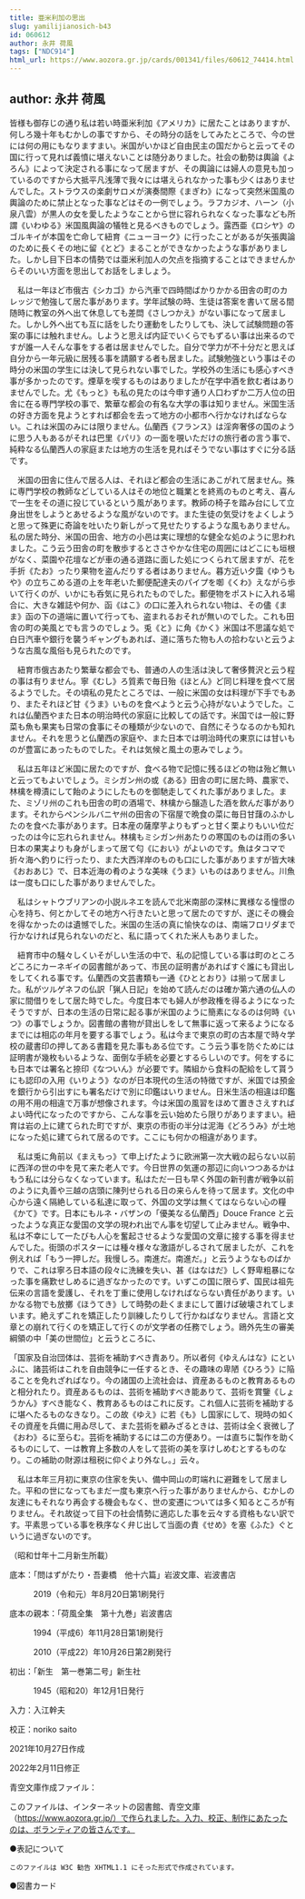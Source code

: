 ```yaml
---
title: 亜米利加の思出
slug: yamilijianosich-b43
id: 060612
author: 永井 荷風
tags: ["NDC914"]
html_url: https://www.aozora.gr.jp/cards/001341/files/60612_74414.html
---
```


## author: 永井 荷風

皆様も御存じの通り私は若い時亜米利加《アメリカ》に居たことはありますが、何しろ幾十年もむかしの事ですから、その時分の話をしてみたところで、今の世には何の用にもなりますまい。米国がいかほど自由民主の国だからと云ってその国に行って見れば義憤に堪えないことは随分ありました。社会の動勢は輿論《よろん》によって決定される事になって居ますが、その輿論には婦人の意見も加っているのですから大抵平凡浅薄で我々には堪えられなかった事も少くはありませんでした。ストラウスの楽劇サロメが演奏間際《まぎわ》になって突然米国風の輿論のために禁止となった事などはその一例でしょう。ラフカジオ、ハーン（小泉八雲）が黒人の女を愛したようなことから世に容れられなくなった事なども所謂《いわゆる》米国風輿論の犠牲と見るべきものでしょう。露西亜《ロシヤ》のゴルキイが本国を亡命して紐育《ニューヨーク》に行ったことがあるが矢張輿論のために長くその地に留《とど》まることができなかったような事がありました。しかし目下日本の情勢では亜米利加人の欠点を指摘することはできませんからそのいい方面を思出してお話をしましょう。



　私は一年ほど市俄古《シカゴ》から汽車で四時間ばかりかかる田舎の町のカレッジで勉強して居た事があります。学年試験の時、生徒は答案を書いて居る間随時に教室の外へ出て休息しても差閊《さしつかえ》がない事になって居ました。しかし外へ出ても互に話をしたり運動をしたりしても、決して試験問題の答案の事には触れません。しようと思えば内証でいくらでもずるい事は出来るのですが誰一人そんな事をする者は居ませんでした。自分で学力が不十分だと思えば自分から一年元級に居残る事を請願する者も居ました。試験勉強という事はその時分の米国の学生には決して見られない事でした。学校外の生活にも感心すべき事が多かったのです。煙草を喫するものはありましたが在学中酒を飲む者はありませんでした。尤《もっと》も私の見たのは今申す通り人口わずか二万人位の田舎に在る専門学校の事で、繁華な都会の有名な大学の事は知りません。米国生活の好き方面を見ようとすれば都会を去って地方の小都市へ行かなければならない。これは米国のみには限りません。仏蘭西《フランス》は淫奔奢侈の国のように思う人もあるがそれは巴里《パリ》の一面を覗いただけの旅行者の言う事で、純粋なる仏蘭西人の家庭または地方の生活を見ればそうでない事はすぐに分る話です。

　米国の田舎に住んで居る人は、それほど都会の生活にあこがれて居ません。殊に専門学校の教師などしている人はその地位と職業とを終焉のものと考え、喜んで一生をその道に投じているという風があります。教師の椅子を踏み台にして立身出世をしようとあせるような風がないのです。また生徒の気受けをよくしようと思って殊更に奇論を吐いたり新しがって見せたりするような風もありません。私の居た時分、米国の田舎、地方の小邑は実に理想的な健全な処のように思われました。こう云う田舎の町を散歩するとささやかな住宅の周囲にはどこにも垣根がなく、菜園や花壇などが車の通る道路に面した処につくられて居ますが、花を手折《たお》ったり果物を盗んだりする者はありません。暮方近い夕靄《ゆうもや》の立ちこめる道の上を年老いた郵便配達夫のパイプを啣《くわ》えながら歩いて行くのが、いかにも呑気に見られたものでした。郵便物をポストに入れる場合に、大きな雑誌や何か、函《はこ》の口に差入れられない物は、その儘《まま》函の下の道端に置いて行っても、盗まれるおそれが無いのでした。これも田舎の町の美風とでも言うのでしょう。兎《と》に角《かく》米国は不思議な処で白日汽車や銀行を襲うギャングもあれば、道に落ちた物も人の拾わないと云うような古風な風俗も見られたのです。

　紐育市俄古あたり繁華な都会でも、普通の人の生活は決して奢侈贅沢と云う程の事は有りません。寧《むし》ろ質素で毎日殆《ほとん》ど同じ料理を食べて居るようでした。その頃私の見たところでは、一般に米国の女は料理が下手でもあり、またそれほど甘《うま》いものを食べようと云う心持がないようでした。これは仏蘭西やまた日本の明治時代の家庭に比較しての話です。米国では一般に野菜も魚も果実も日常の食事にその種類が少ないので、自然にそうなるのかも知れません。それを思うと仏蘭西の家庭や、また日本では明治時代の東京には甘いものが豊富にあったものでした。それは気候と風土の恵みでしょう。

　私は五年ほど米国に居たのですが、食べる物で記憶に残るほどの物は殆ど無いと云ってもよいでしょう。ミシガン州の或《ある》田舎の町に居た時、農家で、林檎を樽漬にして飴のようにしたものを御馳走してくれた事がありました。また、ミゾリ州のこれも田舎の町の酒場で、林檎から醸造した酒を飲んだ事があります。それからペンシルバニヤ州の田舎の下宿屋で晩食の菜に毎日甘藷のふかしたのを食べた事があります。日本産の薩摩芋よりもずっと甘く栗よりもいい位だったのは今に忘れられません。林檎もミシガン州あたりの寒国のものは雨の多い日本の果実よりも身がしまって居て匂《におい》がよいのです。魚はタコマで折々海へ釣りに行ったり、また大西洋岸のものも口にした事がありますが皆大味《おおあじ》で、日本近海の肴のような美味《うま》いものはありません。川魚は一度も口にした事がありませんでした。

　私はシャトウブリアンの小説ルネエを読んで北米南部の深林に異様なる憧憬の心を持ち、何とかしてその地方へ行きたいと思って居たのですが、遂にその機会を得なかったのは遺憾でした。米国の生活の真に愉快なのは、南端フロリダまで行かなければ見られないのだと、私に語ってくれた米人もありました。

　紐育市中の騒々しくいそがしい生活の中で、私の記憶している事は町のところどころにカーネギイの図書館があって、市民の証明書があればすぐ誰にも貸出しをしてくれる事です。仏蘭西の文芸書類も一通《ひととおり》は揃って居ました。私がツルゲネフの仏訳「猟人日記」を始めて読んだのは確か第六通の仏人の家に間借りをして居た時でした。今度日本でも婦人が参政権を得るようになったそうですが、日本の生活の日常に起る事が米国のように簡素になるのは何時《いつ》の事でしょうか。図書館の書物が貸出しをして無事に返って来るようになるまでには相応の年月を要する事でしょう。私は今まで東京の町の古本屋で時々学校の蔵書印の押してある書籍を見た事もある位です。こう云う事を防ぐためには証明書が幾枚もいるような、面倒な手続を必要とするらしいのです。何をするにも日本では署名と捺印《なついん》が必要です。隣組から食料の配給をして貰うにも認印の入用《いりよう》なのが日本現代の生活の特徴ですが、米国では預金を銀行から引出すにも署名だけで別に印鑑はいりません。日米生活の相違は印鑑の用不用の相違で万事が想像されます。今は米国の風習をほめて置きさえすればよい時代になったのですから、こんな事を云い始めたら限りがありますまい。紐育は岩の上に建てられた町ですが、東京の市街の半分は泥海《どろうみ》が土地になった処に建てられて居るのです。ここにも何かの相違があります。

　私は兎に角前以《まえもっ》て申上げたように欧洲第一次大戦の起らない以前に西洋の世の中を見て来た老人です。今日世界の気運の那辺に向いつつあるかはもう私には分らなくなっています。私はただ一日も早く外国の新刊書が戦争以前のように丸善や三越の店頭に陳列せられる日の来らんを待って居ます。文化の中心から遠く隔絶している私達に取って、外国の文学は無くてはならない心の糧《かて》です。日本にもルネ・バザンの「優美なる仏蘭西」Douce France と云ったような真正な愛国の文学の現われ出でん事を切望して止みません。戦争中、私は不幸にして一たびも人心を奮起させるような愛国の文章に接する事を得ませんでした。街頭のポスターには種々様々な激語がしるされて居ましたが、これを例えれば「もう一押しだ。我慢しろ。南進だ。南進だ。」と云うようなものばかりで、これは寧ろ日本語の段々に洗練を失い、甚《はなはだ》しく野卑粗暴になった事を痛歎せしめるに過ぎなかったのです。いずこの国に限らず、国民は祖先伝来の言語を愛護し、それを丁重に使用しなければならない責任があります。いかなる物でも放擲《ほうてき》して時勢の赴くままにして置けば破壊されてしまいます。絶えずこれを矯正したり訓練したりして行かねばなりません。言語と文章との崩れて行くのを矯正して行くのが文学者の任務でしょう。鴎外先生の審美綱領の中「美の世間位」と云うところに、

「国家及自治団体は、芸術を補助すべき責あり。所以者何《ゆえんはな》にといふに、諸芸術はこれを自由競争に一任するとき、その趣味の卑陋《ひろう》に陥ることを免れざればなり。今の諸国の上流社会は、資産あるものと教育あるものと相分れたり。資産あるものは、芸術を補助すべき能ありて、芸術を賞鑒《しょうかん》すべき能なく、教育あるものはこれに反す。これ個人に芸術を補助するに堪へたるものなきなり。この故《ゆえ》に若《も》し国家にして、現時の如くその資産を兵備に用ゐ尽して、また芸術を顧みざるときは、芸術は全く衰微し了《おわ》るに至らむ。芸術を補助するには二の方便あり。一は直ちに製作を助くるものにして、一は教育上多数の人をして芸術の美を享けしめむとするものなり。この補助の財源は租税に仰ぐより外なし。」云々。

　私は本年三月初に東京の住家を失い、備中岡山の町端れに避難をして居ました。平和の世になってもまだ一度も東京へ行った事がありませんから、むかしの友達にもそれなり再会する機会もなく、世の変遷については多く知るところが有りません。それ故従って目下の社会情勢に適応した事を云々する資格もない訳です。平素思っている事を秩序なく弁じ出して当面の責《せめ》を塞《ふた》ぐというに過ぎないのです。

（昭和廿年十二月新生所載）













底本：「問はずがたり・吾妻橋　他十六篇」岩波文庫、岩波書店

　　　2019（令和元）年8月20日第1刷発行

底本の親本：「荷風全集　第十九巻」岩波書店

　　　1994（平成6）年11月28日第1刷発行

　　　2010（平成22）年10月26日第2刷発行

初出：「新生　第一巻第二号」新生社

　　　1945（昭和20）年12月1日発行

入力：入江幹夫

校正：noriko saito

2021年10月27日作成

2022年2月11日修正

青空文庫作成ファイル：

このファイルは、インターネットの図書館、青空文庫（https://www.aozora.gr.jp/）で作られました。入力、校正、制作にあたったのは、ボランティアの皆さんです。











●表記について


	このファイルは W3C 勧告 XHTML1.1 にそった形式で作成されています。







●図書カード